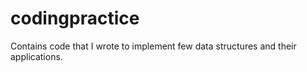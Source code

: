 # codingpractice

Contains code that I wrote to implement few data structures and their applications.
